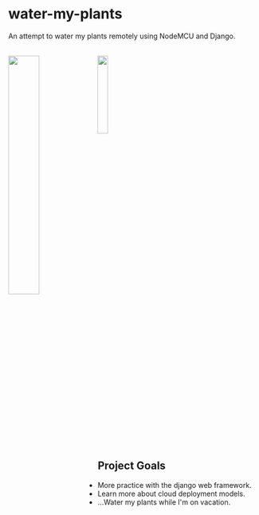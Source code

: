 # water-my-plants
An attempt to water my plants remotely using NodeMCU and Django.

<br>
<img align="left" src="https://i.imgur.com/wbkhrl5.png" width="35%" height="35%">
<img src="http://clipart-library.com/images_k/plant-transparent-background/plant-transparent-background-7.png" width="20%" height="20%">

## Project Goals
- More practice with the django web framework.
- Learn more about cloud deployment models.
- ...Water my plants while I'm on vacation.
